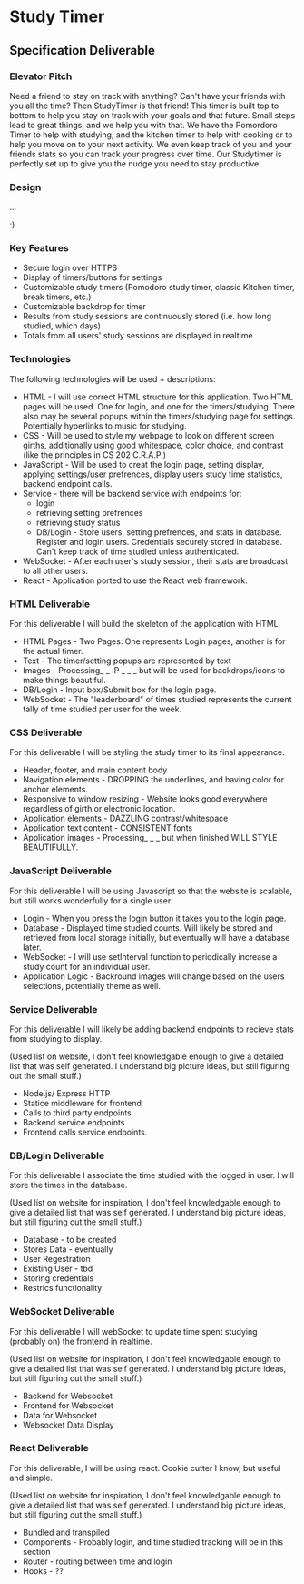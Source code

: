 # Study Timer

## Specification Deliverable

### Elevator Pitch
  Need a friend to stay on track with anything? Can't have your friends with you all the time? Then StudyTimer is that friend! This timer is built top to bottom to help you stay on track with your goals and that future. Small steps lead to great things, and we help you with that. We have the Pomordoro Timer to help with studying, and the kitchen timer to help with cooking or to help you move on to your next activity. We even keep track of you and your friends stats so you can track your progress over time. Our Studytimer is perfectly set up to give you the nudge you need to stay productive. 
  
### Design



...



:)

### Key Features
* Secure login over HTTPS
* Display of timers/buttons for settings
* Customizable study timers (Pomodoro study timer, classic Kitchen timer, break timers, etc.)
* Customizable backdrop for timer
* Results from study sessions are continuously stored (i.e. how long studied, which days)
* Totals from all users' study sessions are displayed in realtime

### Technologies
The following technologies will be used + descriptions:
* HTML - I will use correct HTML structure for this application. Two HTML pages will be used. One for login, and one for the timers/studying. There also may be several popups within the timers/studying page for settings. Potentially hyperlinks to music for studying.
* CSS - Will be used to style my webpage to look on different screen girths, additionally using good whitespace, color choice, and contrast (like the principles in CS 202 C.R.A.P.)
* JavaScript - Will be used to creat the login page, setting display, applying settings/user prefrences, display users study time statistics, backend endpoint calls.
* Service - there will be backend service with endpoints for:
  * login
  * retrieving setting prefrences
  * retrieving study status
  * DB/Login - Store users, setting prefrences, and stats in database. Register and login users. Credentials securely stored in database. Can't keep track of time studied unless authenticated.
* WebSocket - After each user's study session, their stats are broadcast to all other users.
* React - Application ported to use the React web framework.

### HTML Deliverable
For this deliverable I will build the skeleton of the application with HTML
* HTML Pages - Two Pages: One represents Login pages, another is for the actual timer.
* Text - The timer/setting popups are represented by text
* Images - Processing_ _ :P _ _ _ but will be used for backdrops/icons to make things beautiful.
* DB/Login - Input box/Submit box for the login page.
* WebSocket - The "leaderboard" of times studied represents the current tally of time studied per user for the week. 

### CSS Deliverable
For this deliverable I will be styling the study timer to its final appearance.
* Header, footer, and main content body
* Navigation elements - DROPPING the underlines, and having color for anchor elements. 
* Responsive to window resizing - Website looks good everywhere regardless of girth or electronic location.
* Application elements - DAZZLING contrast/whitespace
* Application text content - CONSISTENT fonts
* Application images - Processing_ _ _ but when finished WILL STYLE BEAUTIFULLY.

### JavaScript Deliverable
For this deliverable I will be using Javascript so that the website is scalable, but still works wonderfully for a single user. 
* Login - When you press the login button it takes you to the login page. 
* Database - Displayed time studied counts. Will likely be stored and retrieved from local storage initially, but eventually will have a database later. 
* WebSocket - I will use setInterval function to periodically increase a study count for an individual user.
* Application Logic - Backround images will change based on the users selections, potentially theme as well.

### Service Deliverable
For this deliverable I will likely be adding backend endpoints to recieve stats from studying to display. 

(Used list on website, I don't feel knowledgable enough to give a detailed list that was self generated. I understand big picture ideas, but still figuring out the small stuff.)

* Node.js/ Express HTTP
* Statice middleware for frontend
* Calls to third party endpoints
* Backend service endpoints
* Frontend calls service endpoints.
  
### DB/Login Deliverable
For this deliverable I associate the time studied with the logged in user. I will store the times in the database. 

(Used list on website for inspiration, I don't feel knowledgable enough to give a detailed list that was self generated. I understand big picture ideas, but still figuring out the small stuff.)

* Database - to be created
* Stores Data - eventually
* User Regestration
* Existing User - tbd
* Storing credentials
* Restrics functionality

  
### WebSocket Deliverable
For this deliverable I will webSocket to update time spent studying (probably on) the frontend in realtime.

(Used list on website for inspiration, I don't feel knowledgable enough to give a detailed list that was self generated. I understand big picture ideas, but still figuring out the small stuff.)

* Backend for Websocket
* Frontend for Websocket
* Data for Websocket
* Websocket Data Display

### React Deliverable
For this deliverable, I will be using react. Cookie cutter I know, but useful and simple. 

(Used list on website for inspiration, I don't feel knowledgable enough to give a detailed list that was self generated. I understand big picture ideas, but still figuring out the small stuff.)

* Bundled and transpiled
* Components - Probably login, and time studied tracking will be in this section
* Router - routing between time and login
* Hooks - ??


